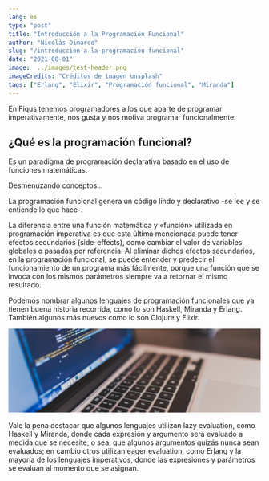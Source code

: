 ```yaml
---
lang: es
type: "post"
title: "Introducción a la Programación Funcional"
author: "Nicolás Dimarco"
slug: "/introduccion-a-la-programacion-funcional"
date: "2021-08-01"
image:  ../images/test-header.png
imageCredits: "Créditos de imagen unsplash"
tags: ["Erlang", "Elixir", "Programación funcional", "Miranda"]
---
```


En Fiqus tenemos programadores a los que aparte de programar imperativamente, nos gusta y nos motiva programar funcionalmente.

## ¿Qué es la programación funcional?

Es un paradigma de programación declarativa basado en el uso de funciones matemáticas.

Desmenuzando conceptos…

La programación funcional genera un código lindo y declarativo -se lee y se entiende lo que hace-.

La diferencia entre una función matemática y «función» utilizada en programación imperativa es que esta última mencionada puede tener efectos secundarios (side-effects), como cambiar el valor de variables globales o pasadas por referencia. Al eliminar dichos efectos secundarios, en la programación funcional, se puede entender y predecir el funcionamiento de un programa más fácilmente, porque una función que se invoca con los mismos parámetros siempre va a retornar el mismo resultado.

Podemos nombrar algunos lenguajes de programación funcionales que ya tienen buena historia recorrida, como lo son Haskell, Miranda y Erlang. También algunos más nuevos como lo son Clojure y Elixir.

![Créditos de imagen unsplash](./articleImg.png)

Vale la pena destacar que algunos lenguajes utilizan lazy evaluation, como Haskell y Miranda, donde cada expresión y argumento será evaluado a medida que se necesite, o sea, que algunos argumentos quizás nunca sean evaluados; en cambio otros utilizan eager evaluation, como Erlang y la mayoría de los lenguajes imperativos, donde las expresiones y parámetros se evalúan al momento que se asignan.

